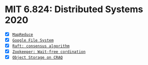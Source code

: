# MIT 6.824: Distributed Systems 2020 
- [x] [`MapReduce`](papers/mapreduce.pdf)
- [x] [`Google File System`](papers/gfs.pdf)
- [x] [`Raft: consensus algorithm`](papers/raft.pdf) 
- [x] [`Zookeeper: Wait-free cordination`](papers/zookeeper.pdf)
- [x] [`Object Storage on CRAQ`](papers/craq.pdf)
